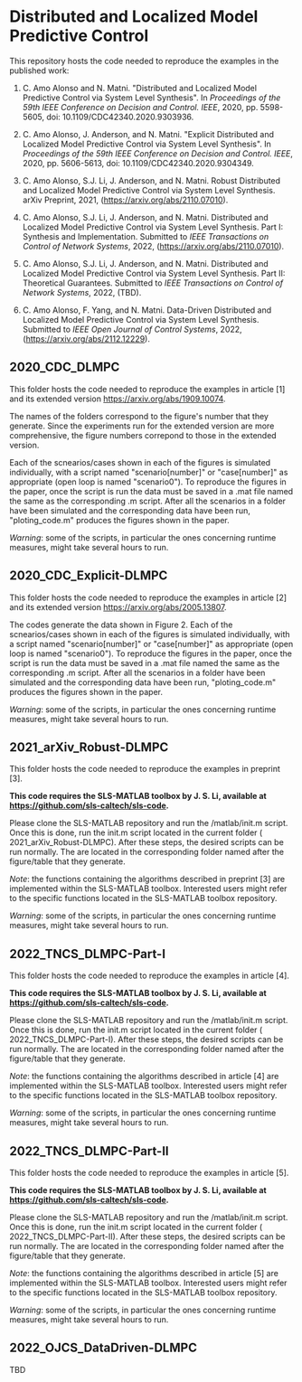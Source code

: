 # Distributed and Localized Model Predictive Control

This repository hosts the code needed to reproduce the examples in the published work:

1. C. Amo Alonso and N. Matni. "Distributed and Localized Model Predictive Control via System Level Synthesis". In _Proceedings of the 59th IEEE Conference on Decision and Control. IEEE_, 2020, pp. 5598-5605, doi: 10.1109/CDC42340.2020.9303936.

2. C. Amo Alonso, J. Anderson, and N. Matni. "Explicit Distributed and Localized Model Predictive Control via System Level Synthesis". In _Proceedings of the 59th IEEE Conference on Decision and Control. IEEE_, 2020, pp. 5606-5613, doi: 10.1109/CDC42340.2020.9304349.

3. C. Amo Alonso, S.J. Li, J. Anderson, and N. Matni. Robust Distributed and Localized Model Predictive Control via System Level Synthesis. arXiv Preprint, 2021, (https://arxiv.org/abs/2110.07010).

4. C. Amo Alonso, S.J. Li, J. Anderson, and N. Matni. Distributed and Localized Model Predictive Control via System Level Synthesis. Part I: Synthesis and Implementation. Submitted to _IEEE Transactions on Control of Network Systems_, 2022, (https://arxiv.org/abs/2110.07010).

5. C. Amo Alonso, S.J. Li, J. Anderson, and N. Matni. Distributed and Localized Model Predictive Control via System Level Synthesis. Part II: Theoretical Guarantees. Submitted to _IEEE Transactions on Control of Network Systems_, 2022, (TBD).

6. C. Amo Alonso, F. Yang, and N. Matni. Data-Driven Distributed and Localized Model Predictive Control via System Level Synthesis. Submitted to _IEEE Open Journal of Control Systems_, 2022, (https://arxiv.org/abs/2112.12229).

## 2020_CDC_DLMPC

This folder hosts the code needed to reproduce the examples in article [1] and its extended version https://arxiv.org/abs/1909.10074. 

The names of the folders correspond to the figure's number that they generate. Since the experiments run for the extended version are more comprehensive, the figure numbers correpond to those in the extended version. 

Each of the scnearios/cases shown in each of the figures is simulated individually, with a script named "scenario[number]" or "case[number]" as appropriate (open loop is named "scenario0"). To reproduce the figures in the paper, once the script is run the data must be saved in a .mat file named the same as the corresponding .m script. After all the scenarios in a folder have been simulated and the corresponding data have been run, "ploting_code.m" produces the figures shown in the paper.  

*Warning*: some of the scripts, in particular the ones concerning runtime measures, might take several hours to run.

## 2020_CDC_Explicit-DLMPC

This folder hosts the code needed to reproduce the examples in article [2] and its extended version https://arxiv.org/abs/2005.13807. 

The codes generate the data shown in Figure 2. Each of the scnearios/cases shown in each of the figures is simulated individually, with a script named "scenario[number]" or "case[number]" as appropriate (open loop is named "scenario0"). To reproduce the figures in the paper, once the script is run the data must be saved in a .mat file named the same as the corresponding .m script. After all the scenarios in a folder have been simulated and the corresponding data have been run, "ploting_code.m" produces the figures shown in the paper.  

*Warning*: some of the scripts, in particular the ones concerning runtime measures, might take several hours to run.

## 2021_arXiv_Robust-DLMPC

This folder hosts the code needed to reproduce the examples in preprint [3].

**This code requires the SLS-MATLAB toolbox by J. S. Li, available at https://github.com/sls-caltech/sls-code.** 

Please clone the SLS-MATLAB repository and run the /matlab/init.m script. Once this is done, run the init.m script located in the current folder ( 2021_arXiv_Robust-DLMPC). After these steps, the desired scripts can be run normally. The are located in the corresponding folder named after the figure/table that they generate. 

*Note*: the functions containing the algorithms described in preprint [3] are implemented within the SLS-MATLAB toolbox. Interested users might refer to the specific functions located in the SLS-MATLAB toolbox repository.

*Warning*: some of the scripts, in particular the ones concerning runtime measures, might take several hours to run.

## 2022_TNCS_DLMPC-Part-I

This folder hosts the code needed to reproduce the examples in article [4].

**This code requires the SLS-MATLAB toolbox by J. S. Li, available at https://github.com/sls-caltech/sls-code.** 

Please clone the SLS-MATLAB repository and run the /matlab/init.m script. Once this is done, run the init.m script located in the current folder ( 2022_TNCS_DLMPC-Part-I). After these steps, the desired scripts can be run normally. The are located in the corresponding folder named after the figure/table that they generate. 

*Note*: the functions containing the algorithms described in article [4] are implemented within the SLS-MATLAB toolbox. Interested users might refer to the specific functions located in the SLS-MATLAB toolbox repository.

*Warning*: some of the scripts, in particular the ones concerning runtime measures, might take several hours to run.

## 2022_TNCS_DLMPC-Part-II

This folder hosts the code needed to reproduce the examples in article [5].

**This code requires the SLS-MATLAB toolbox by J. S. Li, available at https://github.com/sls-caltech/sls-code.** 

Please clone the SLS-MATLAB repository and run the /matlab/init.m script. Once this is done, run the init.m script located in the current folder ( 2022_TNCS_DLMPC-Part-II). After these steps, the desired scripts can be run normally. The are located in the corresponding folder named after the figure/table that they generate. 

*Note*: the functions containing the algorithms described in article [5] are implemented within the SLS-MATLAB toolbox. Interested users might refer to the specific functions located in the SLS-MATLAB toolbox repository.

*Warning*: some of the scripts, in particular the ones concerning runtime measures, might take several hours to run.

## 2022_OJCS_DataDriven-DLMPC

TBD
